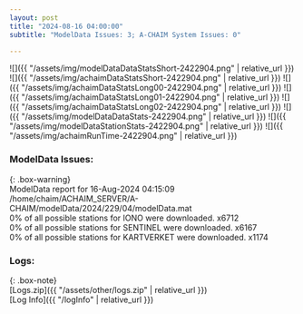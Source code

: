 ```yaml
---
layout: post
title: "2024-08-16 04:00:00"
subtitle: "ModelData Issues: 3; A-CHAIM System Issues: 0"

---
```


![]({{ "/assets/img/modelDataDataStatsShort-2422904.png" | relative_url }})
![]({{ "/assets/img/achaimDataStatsShort-2422904.png" | relative_url }})
![]({{ "/assets/img/achaimDataStatsLong00-2422904.png" | relative_url }})
![]({{ "/assets/img/achaimDataStatsLong01-2422904.png" | relative_url }})
![]({{ "/assets/img/achaimDataStatsLong02-2422904.png" | relative_url }})
![]({{ "/assets/img/modelDataDataStats-2422904.png" | relative_url }})
![]({{ "/assets/img/modelDataStationStats-2422904.png" | relative_url }})
![]({{ "/assets/img/achaimRunTime-2422904.png" | relative_url }})


### ModelData Issues:  
  
{: .box-warning}  
 ModelData report for 16-Aug-2024 04:15:09   
 /home/chaim/ACHAIM_SERVER/A-CHAIM/modelData/2024/229/04/modelData.mat   
 0% of all possible stations for IONO were downloaded. x6712   
 0% of all possible stations for SENTINEL were downloaded. x6167   
 0% of all possible stations for KARTVERKET were downloaded. x1174   
  


### Logs:  
  
{: .box-note}  
[Logs.zip]({{ "/assets/other/logs.zip" | relative_url }})  
[Log Info]({{ "/logInfo" | relative_url }})  
